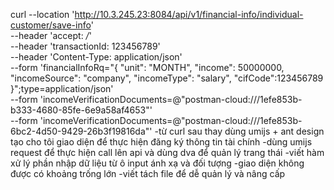 curl --location 'http://10.3.245.23:8084/api/v1/financial-info/individual-customer/save-info' \
--header 'accept: _/_' \
--header 'transactionId: 123456789' \
--header 'Content-Type: application/json' \
--form 'financialInfoRq="{ \"unit\": \"MONTH\", \"income\": 50000000, \"incomeSource\": \"company\", \"incomeType\": \"salary\", \"cifCode\":123456789 }";type=application/json' \
--form 'incomeVerificationDocuments=@"postman-cloud:///1efe853b-b333-4680-85fe-6e9a58af4653"' \
--form 'incomeVerificationDocuments=@"postman-cloud:///1efe853b-6bc2-4d50-9429-26b3f19816da"' -từ curl sau thay dùng umijs + ant design tạo cho tôi giao diện để thực hiện đăng ký thông tin tài chính -dùng umijs request để thực hiện call lên api và dùng dva để quản lý trang thái -viết hàm xử lý phần nhập dữ liệu từ ô input ánh xạ và đối tượng -giao diện không được có khoảng trống lớn -viết tách file để dễ quản lý và nâng cấp
